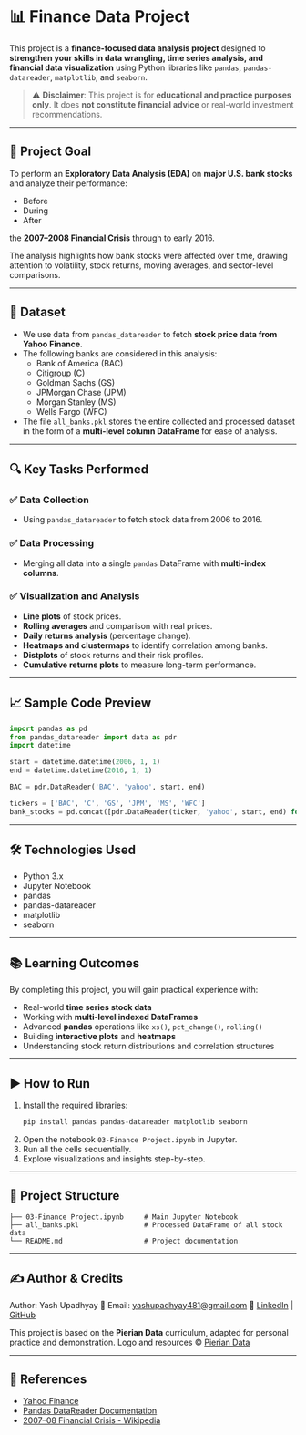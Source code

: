 # 📊 Finance Data Project

This project is a **finance-focused data analysis project** designed to **strengthen your skills in data wrangling, time series analysis, and financial data visualization** using Python libraries like `pandas`, `pandas-datareader`, `matplotlib`, and `seaborn`.

> ⚠️ **Disclaimer**: This project is for **educational and practice purposes only**. It does **not constitute financial advice** or real-world investment recommendations.

---

## 🧠 Project Goal

To perform an **Exploratory Data Analysis (EDA)** on **major U.S. bank stocks** and analyze their performance:

- Before
- During
- After

the **2007–2008 Financial Crisis** through to early 2016.

The analysis highlights how bank stocks were affected over time, drawing attention to volatility, stock returns, moving averages, and sector-level comparisons.

---

## 📂 Dataset

- We use data from `pandas_datareader` to fetch **stock price data from Yahoo Finance**.
- The following banks are considered in this analysis:
  - Bank of America (BAC)
  - Citigroup (C)
  - Goldman Sachs (GS)
  - JPMorgan Chase (JPM)
  - Morgan Stanley (MS)
  - Wells Fargo (WFC)
- The file `all_banks.pkl` stores the entire collected and processed dataset in the form of a **multi-level column DataFrame** for ease of analysis.

---

## 🔍 Key Tasks Performed

### ✅ Data Collection
- Using `pandas_datareader` to fetch stock data from 2006 to 2016.

### ✅ Data Processing
- Merging all data into a single `pandas` DataFrame with **multi-index columns**.

### ✅ Visualization and Analysis
- **Line plots** of stock prices.
- **Rolling averages** and comparison with real prices.
- **Daily returns analysis** (percentage change).
- **Heatmaps and clustermaps** to identify correlation among banks.
- **Distplots** of stock returns and their risk profiles.
- **Cumulative returns plots** to measure long-term performance.

---

## 📈 Sample Code Preview

```python
import pandas as pd
from pandas_datareader import data as pdr
import datetime

start = datetime.datetime(2006, 1, 1)
end = datetime.datetime(2016, 1, 1)

BAC = pdr.DataReader('BAC', 'yahoo', start, end)
```

```python
tickers = ['BAC', 'C', 'GS', 'JPM', 'MS', 'WFC']
bank_stocks = pd.concat([pdr.DataReader(ticker, 'yahoo', start, end) for ticker in tickers], axis=1, keys=tickers)
```

---

## 🛠️ Technologies Used

- Python 3.x
- Jupyter Notebook
- pandas
- pandas-datareader
- matplotlib
- seaborn

---

## 📚 Learning Outcomes

By completing this project, you will gain practical experience with:
- Real-world **time series stock data**
- Working with **multi-level indexed DataFrames**
- Advanced **pandas** operations like `xs()`, `pct_change()`, `rolling()`
- Building **interactive plots** and **heatmaps**
- Understanding stock return distributions and correlation structures

---

## ▶️ How to Run

1. Install the required libraries:
   ```bash
   pip install pandas pandas-datareader matplotlib seaborn
   ```
2. Open the notebook `03-Finance Project.ipynb` in Jupyter.
3. Run all the cells sequentially.
4. Explore visualizations and insights step-by-step.

---

## 📎 Project Structure

```
├── 03-Finance Project.ipynb     # Main Jupyter Notebook
├── all_banks.pkl                # Processed DataFrame of all stock data
└── README.md                    # Project documentation
```

---

## ✍️ Author & Credits
Author: Yash Upadhyay
📧 Email: yashupadhyay481@gmail.com
🔗 [LinkedIn](www.linkedin.com/in/yash-upadhyay-309b44281) | [GitHub](https://github.com/yash6810)

This project is based on the **Pierian Data** curriculum, adapted for personal practice and demonstration. Logo and resources © [Pierian Data](http://www.pieriandata.com)

---

## 📌 References

- [Yahoo Finance](https://finance.yahoo.com/)
- [Pandas DataReader Documentation](https://pydata.github.io/pandas-datareader/)
- [2007–08 Financial Crisis - Wikipedia](https://en.wikipedia.org/wiki/Financial_crisis_of_2007%E2%80%9308)

